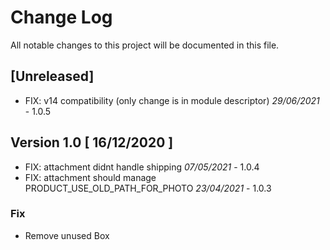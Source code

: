 # Change Log
All notable changes to this project will be documented in this file.

## [Unreleased]
- FIX: v14 compatibility (only change is in module descriptor) *29/06/2021* - 1.0.5

## Version 1.0 [ 16/12/2020 ]

- FIX: attachment didnt handle shipping *07/05/2021* - 1.0.4
- FIX: attachment should manage PRODUCT_USE_OLD_PATH_FOR_PHOTO *23/04/2021* - 1.0.3

### Fix 

- Remove unused Box
